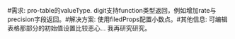 #需求: pro-table的valueType. digit支持function类型返回，例如增加rate与precision字段返回。#解决方案: 使用filedProps配置小数点。#其他信息: 可编辑表格那部分的初始值设置比较恶心... 我再研究研究。
